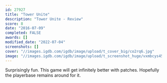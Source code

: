 ```yaml
---
id: 27927
title: "Tower Unite"
description: "Tower Unite - Review"
score: 8
date: "2016-07-09"
completed: FALSE
awards: []
modified_date: "2022-07-04"
screenshots: []
cover: "//images.igdb.com/igdb/image/upload/t_cover_big/co2rq6.jpg"
image: "//images.igdb.com/igdb/image/upload/t_screenshot_huge/vxmbcys45hdgqwwwlsdo.jpg"
---
```

Surprisingly fun. This game will get infinitely better with patches. Hopefully the playerbase remains around for it.